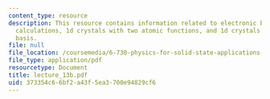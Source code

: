 ```yaml
---
content_type: resource
description: This resource contains information related to electronic bandstructure
  calculations, 1d crystals with two atomic functions, and 1d crystals with two atom
  basis.
file: null
file_location: /coursemedia/6-730-physics-for-solid-state-applications-spring-2003/373354c66bf2a43f5ea3700e94829cf6_lecture_13b.pdf
file_type: application/pdf
resourcetype: Document
title: lecture_13b.pdf
uid: 373354c6-6bf2-a43f-5ea3-700e94829cf6
---
```

